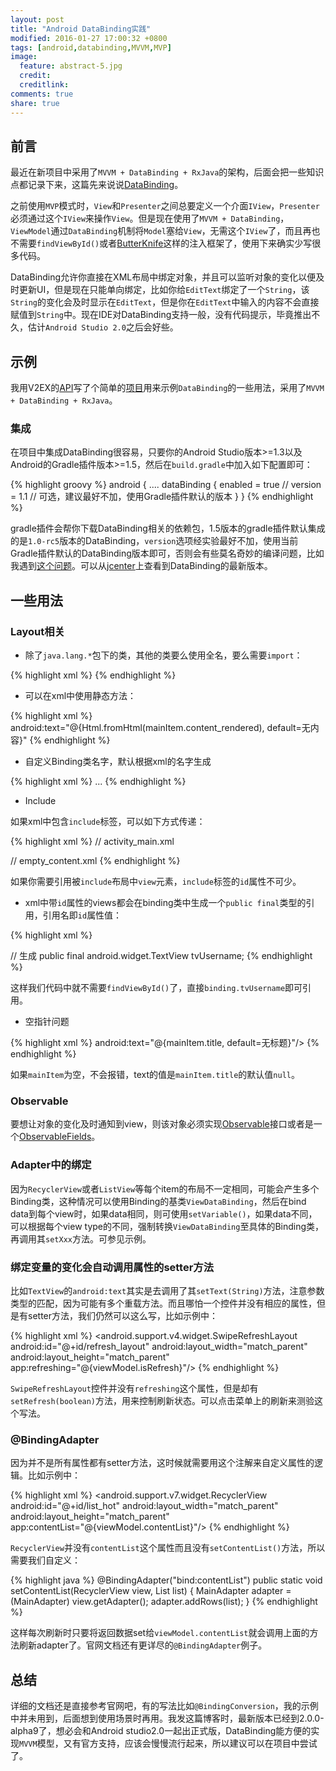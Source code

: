 ```yaml
---
layout: post
title: "Android DataBinding实践"
modified: 2016-01-27 17:00:32 +0800
tags: [android,databinding,MVVM,MVP]
image:
  feature: abstract-5.jpg
  credit:
  creditlink:
comments: true
share: true
---
```

## 前言
最近在新项目中采用了`MVVM + DataBinding + RxJava`的架构，后面会把一些知识点都记录下来，这篇先来说说[DataBinding](https://developer.android.com/intl/zh-cn/tools/data-binding/guide.html)。

之前使用`MVP`模式时，`View`和`Presenter`之间总要定义一个介面`IView`，`Presenter`必须通过这个`IView`来操作`View`。但是现在使用了`MVVM + DataBinding`，`ViewModel`通过`DataBinding`机制将`Model`塞给`View`，无需这个`IView`了，而且再也不需要`findViewById()`或者[ButterKnife](http://jakewharton.github.io/butterknife/)这样的注入框架了，使用下来确实少写很多代码。

DataBinding允许你直接在XML布局中绑定对象，并且可以监听对象的变化以便及时更新UI，但是现在只能单向绑定，比如你给`EditText`绑定了一个`String`，该`String`的变化会及时显示在`EditText`，但是你在`EditText`中输入的内容不会直接赋值到`String`中。现在IDE对DataBinding支持一般，没有代码提示，毕竟推出不久，估计`Android Studio 2.0`之后会好些。

## 示例
我用V2EX的[API](http://v2ex.com/p/7v9TEc53)写了个简单的[项目](https://github.com/zirconnnn/V2EXTest)用来示例`DataBinding`的一些用法，采用了`MVVM + DataBinding + RxJava`。

### 集成
在项目中集成DataBinding很容易，只要你的Android Studio版本>=1.3以及Android的Gradle插件版本>=1.5，然后在`build.gradle`中加入如下配置即可：

{% highlight groovy %}
android {
    ....
    dataBinding {
        enabled = true
        // version = 1.1 // 可选，建议最好不加，使用Gradle插件默认的版本
    }
}
{% endhighlight %}

gradle插件会帮你下载DataBinding相关的依赖包，1.5版本的gradle插件默认集成的是`1.0-rc5`版本的DataBinding，`version`选项经实验最好不加，使用当前Gradle插件默认的DataBinding版本即可，否则会有些莫名奇妙的编译问题，比如我遇到[这个问题](https://code.google.com/p/android/issues/detail?id=195178&q=databinding%20StringIndexOutOfBoundsException&colspec=ID%20Status%20Priority%20Owner%20Summary%20Stars%20Reporter%20Opened)。可以从[jcenter](https://bintray.com/android/android-tools/com.android.databinding.compilerCommon/view)上查看到DataBinding的最新版本。

## 一些用法
### Layout相关

- 除了`java.lang.*`包下的类，其他的类要么使用全名，要么需要`import`：

{% highlight xml %}
<import type="android.view.View"/>
{% endhighlight %}

- 可以在xml中使用静态方法：

{% highlight xml %}
android:text="@{Html.fromHtml(mainItem.content_rendered), default=无内容}"
{% endhighlight %}

- 自定义Binding类名字，默认根据xml的名字生成

{% highlight xml %}
<data class="MainListBinding">
    ...
</data>
{% endhighlight %}

- Include

如果xml中包含`include`标签，可以如下方式传递：

{% highlight xml %}
// activity_main.xml
<include
	id="@+id/empty_layout"
 	layout="@layout/empty_content"
 	app:isShowContent="@{viewModel.isShowContent}" />
 	
// empty_content.xml
<data>
   <variable
       name="isShowContent"
       type="boolean"/>
</data>
{% endhighlight %}

如果你需要引用被`include`布局中`view`元素，`include`标签的`id`属性不可少。

- xml中带`id`属性的views都会在binding类中生成一个`public final`类型的引用，引用名即`id`属性值：

{% highlight xml %}
<TextView
	android:id="@+id/tv_username"
	android:layout_width="wrap_content"
	android:layout_height="wrap_content"/>
	
// 生成 public final android.widget.TextView tvUsername;
{% endhighlight %}

这样我们代码中就不需要`findViewById()`了，直接`binding.tvUsername`即可引用。

- 空指针问题

{% highlight xml %}
android:text="@{mainItem.title, default=无标题}"/>
{% endhighlight %}

如果`mainItem`为空，不会报错，text的值是`mainItem.title`的默认值`null`。

### Observable
要想让对象的变化及时通知到view，则该对象必须实现[Observable](https://developer.android.com/intl/zh-cn/reference/android/databinding/Observable.html)接口或者是一个[ObservableFields](https://developer.android.com/reference/android/databinding/ObservableField.html)。

### Adapter中的绑定
因为`RecyclerView`或者`ListView`等每个item的布局不一定相同，可能会产生多个Binding类，这种情况可以使用Binding的基类`ViewDataBinding`，然后在bind data到每个view时，如果data相同，则可使用`setVariable()`，如果data不同，可以根据每个view type的不同，强制转换`ViewDataBinding`至具体的Binding类，再调用其`setXxx`方法。可参见示例。

### 绑定变量的变化会自动调用属性的setter方法
比如`TextView`的`android:text`其实是去调用了其`setText(String)`方法，注意参数类型的匹配，因为可能有多个重载方法。而且哪怕一个控件并没有相应的属性，但是有setter方法，我们仍然可以这么写，比如示例中：

{% highlight xml %}
<android.support.v4.widget.SwipeRefreshLayout
  android:id="@+id/refresh_layout"
  android:layout_width="match_parent"
  android:layout_height="match_parent"
  app:refreshing="@{viewModel.isRefresh}"/>
{% endhighlight %}

`SwipeRefreshLayout`控件并没有`refreshing`这个属性，但是却有`setRefresh(boolean)`方法，用来控制刷新状态。可以点击菜单上的刷新来测验这个写法。

### @BindingAdapter
因为并不是所有属性都有setter方法，这时候就需要用这个注解来自定义属性的逻辑。比如示例中：

{% highlight xml %}
<android.support.v7.widget.RecyclerView
	android:id="@+id/list_hot"
	android:layout_width="match_parent"
	android:layout_height="match_parent"
	app:contentList="@{viewModel.contentList}"/>
{% endhighlight %}

`RecyclerView`并没有`contentList`这个属性而且没有`setContentList()`方法，所以需要我们自定义：

{% highlight java %}
@BindingAdapter("bind:contentList")
public static void setContentList(RecyclerView view, List<Topic> list) {
   MainAdapter adapter = (MainAdapter) view.getAdapter();
   adapter.addRows(list);
}
{% endhighlight %}

这样每次刷新时只要将返回数据set给`viewModel.contentList`就会调用上面的方法刷新adapter了。官网文档还有更详尽的`@BindingAdapter`例子。

## 总结
详细的文档还是直接参考官网吧，有的写法比如`@BindingConversion`，我的示例中并未用到，后面想到使用场景时再用。我发这篇博客时，最新版本已经到2.0.0-alpha9了，想必会和Android studio2.0一起出正式版，DataBinding能方便的实现`MVVM`模型，又有官方支持，应该会慢慢流行起来，所以建议可以在项目中尝试了。












